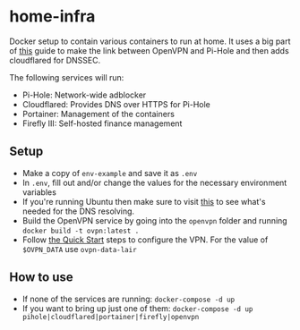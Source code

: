 # home-infra
Docker setup to contain various containers to run at home. It uses a big part of [this](https://demyx.sh/tutorial/how-to-run-openvpn-and-pi-hole-using-docker-in-a-vps/) guide to make the link between OpenVPN and Pi-Hole and then adds cloudflared for DNSSEC.

The following services will run:

- Pi-Hole: Network-wide adblocker
- Cloudflared: Provides DNS over HTTPS for Pi-Hole
- Portainer: Management of the containers
- Firefly III: Self-hosted finance management

## Setup
- Make a copy of `env-example` and save it as `.env`
- In `.env`, fill out and/or change the values for the necessary environment variables
- If you're running Ubuntu then make sure to visit [this](https://github.com/pi-hole/docker-pi-hole#installing-on-ubuntu) to see what's needed for the DNS resolving.
- Build the OpenVPN service by going into the `openvpn` folder and running `docker build -t ovpn:latest .`
- Follow [the Quick Start](https://github.com/kylemanna/docker-openvpn) steps to configure the VPN. For the value of `$OVPN_DATA` use `ovpn-data-lair`

## How to use
- If none of the services are running: `docker-compose -d up`
- If you want to bring up just one of them: `docker-compose -d up pihole|cloudflared|portainer|firefly|openvpn`
